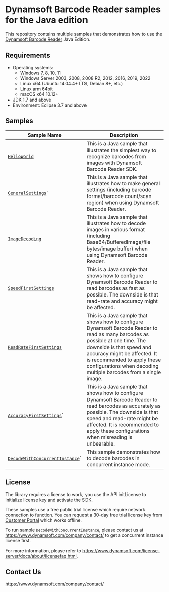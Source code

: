 # Dynamsoft Barcode Reader samples for the Java edition

This repository contains multiple samples that demonstrates how to use the [Dynamsoft Barcode Reader](https://www.dynamsoft.com/barcode-reader/overview/) Java Edition.

## Requirements
- Operating systems:
  - Windows 7, 8, 10, 11
  - Windows Server 2003, 2008, 2008 R2, 2012, 2016, 2019, 2022
  - Linux x64 (Ubuntu 14.04.4+ LTS, Debian 8+, etc.)
  - Linux arm 64bit
  - macOS x64 10.12+
- JDK 1.7 and above
- Environment: Eclipse 3.7 and above

## Samples

| Sample Name | Description |
| ----------- | ----------- |
| [`HelloWorld`](samples/HelloWorld) | This is a Java sample that illustrates the simplest way to recognize barcodes from images with Dynamsoft Barcode Reader SDK. |
| [`GeneralSettings`](samples/GeneralSettings)` | This is a Java sample that illustrates how to make general settings (including barcode format/barcode count/scan region) when using Dynamsoft Barcode Reader. | 
| [`ImageDecoding`](samples/ImageDecoding) | This is a Java sample that illustrates how to decode images in various format (including Base64/BufferedImage/file bytes/image buffer) when using Dynamsoft Barcode Reader. | 
| [`SpeedFirstSettings`](samples/Performance/SpeedFirstSettings) | This is a Java sample that shows how to configure Dynamsoft Barcode Reader to read barcodes as fast as possible. The downside is that read-rate and accuracy might be affected. |
| [`ReadRateFirstSettings`](samples/Performance/ReadRateFirstSettings) | This is a Java sample that shows how to configure Dynamsoft Barcode Reader to read as many barcodes as possible at one time. The downside is that speed and accuracy might be affected. It is recommended to apply these configurations when decoding multiple barcodes from a single image. |
| [`AccuracyFirstSettings`](samples/Performance/AccuracyFirstSettings)` | This is a Java sample that shows how to configure Dynamsoft Barcode Reader to read barcodes as accurately as possible. The downside is that speed and read-rate might be affected. It is recommended to apply these configurations when misreading is unbearable. |
| [`DecodeWithConcurrentInstance`](samples/DecodeWithConcurrentInstance)` | This sample demonstrates how to decode barcodes in concurrent instance mode. |

## License

The library requires a license to work, you use the API initLicense to initialize license key and activate the SDK.

These samples use a free public trial license which require network connection to function. You can request a 30-day free trial license key from <a href="https://www.dynamsoft.com/customer/license/trialLicense?architecture=dcv&product=dbr&utm_source=samples&package=java" target="_blank">Customer Portal</a> which works offline.

To run sample `DecodeWithConcurrentInstance`, please contact us at https://www.dynamsoft.com/company/contact/ to get a concurrent instance license first.

For more information, please refer to https://www.dynamsoft.com/license-server/docs/about/licensefaq.html.

## Contact Us

https://www.dynamsoft.com/company/contact/
